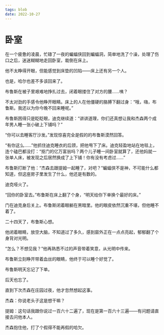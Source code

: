 ```yaml
---
tags: blob
date: 2022-10-27
---
```


# 卧室

在一个疲惫的凌晨，忙碌了一夜的蝙蝠侠回到蝙蝠洞，简单地洗了个澡，处理了伤口之后，迷迷糊糊地走回卧室，栽倒在床上。

他不太睁得开眼，但能感觉到床垫的凹陷——床上还有另一个人。

也是，哈尔也差不多该回来了。

布鲁斯在被子里艰难地挣扎过去，闭着眼搂住了对方的腰……咦？

不太对劲的手感令他睁开眼睛。床上的人在他僵硬的胳膊下翻过身：“哦，嗨，布鲁斯。我还以为你今晚不回来睡呢。”

布鲁斯困得只是眨眨眼，迪克继续道：“讲讲道理，你们还真想让我和杰森两个成年男人睡一张小破上下铺吗？”

“你可以去睡客厅沙发。”发现惊喜完全是假的的布鲁斯漠然回答。

“有你这么……”他抓住迪克睡衣的后颈，把他甩下了床。迪克轻盈地站在地毯上，连个磕巴都没打：“抠门的亿万富翁吗？两个儿子睡一间卧室就算了，还他妈就一张单人床，被发现之后居然换成了上下铺！你有没有考虑过……”

布鲁斯打断了他：“杰森去跟提姆一起睡了，对吧？”蝙蝠侠不是神，不可能什么都知道，但这座房子里发生了什么，他还是有数的。

迪克哑火了。

“回你的卧室去。”布鲁斯在床上翻了个身，“明天给你下单换个最好的床。”

门在迪克身后关上。布鲁斯闭着眼躺在黑暗里。他的眼皮依然沉重不堪，但他睡不着了。

二十四天了，布鲁斯心想。



他闭着眼睛，放空大脑，不知道过了多久，感到窗外正在一点点亮起，郁郁翻了个身背对光明。

“怎么？不想见我？”他再熟悉不过的声音带着笑意，从光明中传来。

布鲁斯立刻睁开带着血丝的眼睛，他终于可以睡个好觉了。



布鲁斯明天忘记了下单。

后天也忘了。

直到下次杰森在庄园过夜，他才忽然想起这事。

杰森：你说老头子这是想干嘛？

提姆：这句话我跟你说过一百六十二遍了，现在是第一百六十三遍——有问题请直接去问他本人。

杰森抱住他，打了个假得不能再假的哈欠。
